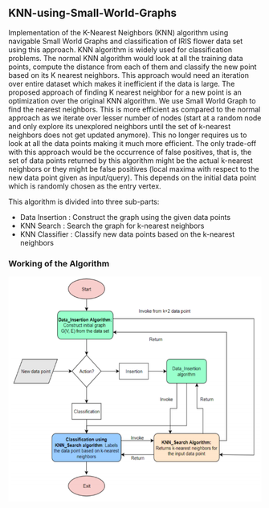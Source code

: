 ## KNN-using-Small-World-Graphs

Implementation of the K-Nearest Neighbors (KNN) algorithm using navigable Small World Graphs and classification of IRIS flower data set using this approach. KNN algorithm is widely used for classification problems. The normal KNN algorithm would look at all the training data points, compute the distance from each of them and classify the new point based on its K nearest neighbors. This approach would need an iteration over entire dataset which makes it inefficient if the data is large. The proposed approach of finding K nearest neighbor for a new point is an optimization over the original KNN algorithm. We use Small World Graph to find the nearest neighbors. This is more efficient as compared to the normal approach as we iterate over lesser number of nodes (start at a random node and only explore its unexplored neighbors until the set of k-nearest neighbors does not get updated anymore). This no longer requires us to look at all the data points making it much more efficient. The only trade-off with this approach would be the occurrence of false positives, that is, the set of data points returned by this algorithm might be the actual k-nearest neighbors or they might be false positives (local maxima with respect to the new data point given as input/query). This depends on the initial data point which is randomly chosen as the entry vertex.

This algorithm is divided into three sub-parts:<br/>
- Data Insertion : Construct the graph using the given data points
- KNN Search : Search the graph for k-nearest neighbors
- KNN Classifier : Classify new data points based on the k-nearest neighbors

### Working of the Algorithm

![flowchart](https://github.com/Hari-Priya-P/KNN-using-Small-World-Graphs/blob/master/knn_swg.png)
